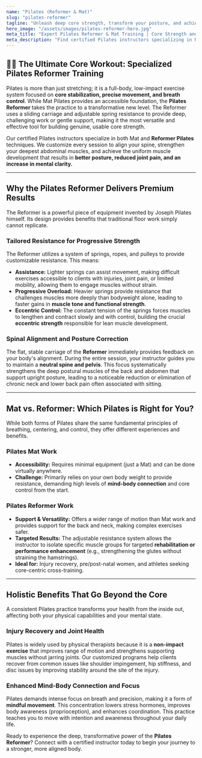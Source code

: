 ```yaml
---
name: "Pilates (Reformer & Mat)"
slug: "pilates-reformer"
tagline: "Unleash deep core strength, transform your posture, and achieve long, lean muscle with personalized Pilates training."
hero_image: "/assets/images/pilates-reformer-hero.jpg"
meta_title: "Expert Pilates Reformer & Mat Training | Core Strength and Posture"
meta_description: "Find certified Pilates instructors specializing in Reformer equipment and Mat work. Achieve superior core stability, flexibility, injury recovery, and mind-body connection."
---
```

## 🤸‍♀️ The Ultimate Core Workout: Specialized Pilates Reformer Training

Pilates is more than just stretching; it is a full-body, low-impact exercise system focused on **core stabilization, precise movement, and breath control**. While Mat Pilates provides an accessible foundation, the **Pilates Reformer** takes the practice to a transformative new level. The Reformer uses a sliding carriage and adjustable spring resistance to provide deep, challenging work or gentle support, making it the most versatile and effective tool for building genuine, usable core strength.

Our certified Pilates instructors specialize in both Mat and **Reformer Pilates** techniques. We customize every session to align your spine, strengthen your deepest abdominal muscles, and achieve the uniform muscle development that results in **better posture, reduced joint pain, and an increase in mental clarity.**

---

## Why the Pilates Reformer Delivers Premium Results

The Reformer is a powerful piece of equipment invented by Joseph Pilates himself. Its design provides benefits that traditional floor work simply cannot replicate.

### Tailored Resistance for Progressive Strength
The Reformer utilizes a system of springs, ropes, and pulleys to provide customizable resistance. This means:

* **Assistance:** Lighter springs can assist movement, making difficult exercises accessible to clients with injuries, joint pain, or limited mobility, allowing them to engage muscles without strain.
* **Progressive Overload:** Heavier springs provide resistance that challenges muscles more deeply than bodyweight alone, leading to faster gains in **muscle tone and functional strength**.
* **Eccentric Control:** The constant tension of the springs forces muscles to lengthen and contract slowly and with control, building the crucial **eccentric strength** responsible for lean muscle development.

### Spinal Alignment and Posture Correction
The flat, stable carriage of the **Reformer** immediately provides feedback on your body's alignment. During the entire session, your instructor guides you to maintain a **neutral spine and pelvis**. This focus systematically strengthens the deep postural muscles of the back and abdomen that support upright posture, leading to a noticeable reduction or elimination of chronic neck and lower back pain often associated with sitting.

---

## Mat vs. Reformer: Which Pilates is Right for You?

While both forms of Pilates share the same fundamental principles of breathing, centering, and control, they offer different experiences and benefits.

### Pilates Mat Work
* **Accessibility:** Requires minimal equipment (just a Mat) and can be done virtually anywhere.
* **Challenge:** Primarily relies on your own body weight to provide resistance, demanding high levels of **mind-body connection** and core control from the start.

### Pilates Reformer Work
* **Support & Versatility:** Offers a wider range of motion than Mat work and provides support for the back and neck, making complex exercises safer.
* **Targeted Results:** The adjustable resistance system allows the instructor to isolate specific muscle groups for targeted **rehabilitation or performance enhancement** (e.g., strengthening the glutes without straining the hamstrings).
* **Ideal for:** Injury recovery, pre/post-natal women, and athletes seeking core-centric cross-training.

---

## Holistic Benefits That Go Beyond the Core

A consistent Pilates practice transforms your health from the inside out, affecting both your physical capabilities and your mental state.

### Injury Recovery and Joint Health
Pilates is widely used by physical therapists because it is a **non-impact exercise** that improves range of motion and strengthens supporting muscles without jarring joints. Our customized programs help clients recover from common issues like shoulder impingement, hip stiffness, and disc issues by improving stability around the site of the injury.

### Enhanced Mind-Body Connection and Focus
Pilates demands intense focus on breath and precision, making it a form of **mindful movement**. This concentration lowers stress hormones, improves body awareness (proprioception), and enhances coordination. This practice teaches you to move with intention and awareness throughout your daily life.

Ready to experience the deep, transformative power of the **Pilates Reformer**? Connect with a certified instructor today to begin your journey to a stronger, more aligned body.